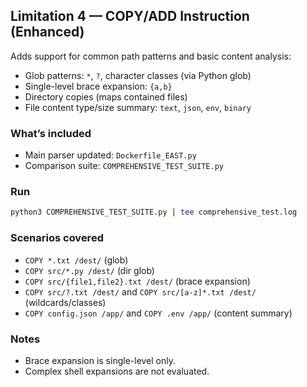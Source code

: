## Limitation 4 — COPY/ADD Instruction (Enhanced)

Adds support for common path patterns and basic content analysis:
- Glob patterns: `*`, `?`, character classes (via Python glob)
- Single-level brace expansion: `{a,b}`
- Directory copies (maps contained files)
- File content type/size summary: `text`, `json`, `env`, `binary`

### What’s included
- Main parser updated: `Dockerfile_EAST.py`
- Comparison suite: `COMPREHENSIVE_TEST_SUITE.py`

### Run
```bash
python3 COMPREHENSIVE_TEST_SUITE.py | tee comprehensive_test.log
```

### Scenarios covered
- `COPY *.txt /dest/` (glob)
- `COPY src/*.py /dest/` (dir glob)
- `COPY src/{file1,file2}.txt /dest/` (brace expansion)
- `COPY src/?.txt /dest/` and `COPY src/[a-z]*.txt /dest/` (wildcards/classes)
- `COPY config.json /app/` and `COPY .env /app/` (content summary)

### Notes
- Brace expansion is single-level only.
- Complex shell expansions are not evaluated.
